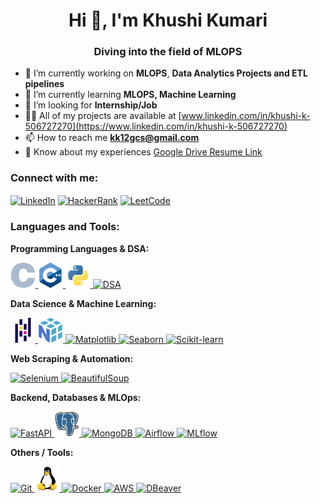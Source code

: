 <h1 align="center">Hi 👋, I'm Khushi Kumari</h1>
<h3 align="center">Diving into the field of MLOPS</h3>

- 🔭 I’m currently working on **MLOPS**, **Data Analytics Projects and ETL pipelines**
- 🌱 I’m currently learning **MLOPS, Machine Learning**
- 🤝 I’m looking for **Internship/Job**
- 👨‍💻 All of my projects are available at [www.linkedin.com/in/khushi-k-506727270](https://www.linkedin.com/in/khushi-k-506727270)
- 📫 How to reach me **kk12gcs@gmail.com**
- 📄 Know about my experiences [Google Drive Resume Link](https://drive.google.com/drive/folders/1PWzeBgwkJW0B6HmT_0O7B-hzJOi-sprT?usp=drive_link)

<h3 align="left">Connect with me:</h3>
<p align="left">
<a href="https://www.linkedin.com/in/khushi-k-506727270" target="blank"><img align="center" src="https://raw.githubusercontent.com/rahuldkjain/github-profile-readme-generator/master/src/images/icons/Social/linked-in-alt.svg" alt="LinkedIn" height="30" width="40" /></a>
<a href="https://www.hackerrank.com/khushi0987" target="blank"><img align="center" src="https://raw.githubusercontent.com/rahuldkjain/github-profile-readme-generator/master/src/images/icons/Social/hackerrank.svg" alt="HackerRank" height="30" width="40" /></a>
<a href="https://leetcode.com/u/zh8rfedkpq/" target="blank"><img align="center" src="https://raw.githubusercontent.com/rahuldkjain/github-profile-readme-generator/master/src/images/icons/Social/leet-code.svg" alt="LeetCode" height="30" width="40" /></a>
</p>

<h3 align="left">Languages and Tools:</h3>

<p align="left"><b>Programming Languages & DSA:</b></p>
<p align="left">
  <a href="https://www.cprogramming.com/" target="_blank" rel="noreferrer">
    <img src="https://raw.githubusercontent.com/devicons/devicon/master/icons/c/c-original.svg" alt="C" width="40" height="40"/>
  </a>
  <a href="https://www.w3schools.com/cpp/" target="_blank" rel="noreferrer">
    <img src="https://raw.githubusercontent.com/devicons/devicon/master/icons/cplusplus/cplusplus-original.svg" alt="C++" width="40" height="40"/>
  </a>
  <a href="https://www.python.org" target="_blank" rel="noreferrer">
    <img src="https://raw.githubusercontent.com/devicons/devicon/master/icons/python/python-original.svg" alt="Python" width="40" height="40"/>
  </a>
  <a href="https://leetcode.com/" target="_blank" rel="noreferrer">
    <img src="https://cdn-icons-png.flaticon.com/512/270/270798.png" alt="DSA" width="40" height="40"/>
  </a>
</p>

<p align="left"><b>Data Science & Machine Learning:</b></p>
<p align="left">
  <a href="https://pandas.pydata.org/" target="_blank" rel="noreferrer">
    <img src="https://raw.githubusercontent.com/devicons/devicon/master/icons/pandas/pandas-original.svg" alt="Pandas" width="40" height="40"/>
  </a>
  <a href="https://numpy.org/" target="_blank" rel="noreferrer">
    <img src="https://raw.githubusercontent.com/devicons/devicon/master/icons/numpy/numpy-original.svg" alt="NumPy" width="40" height="40"/>
  </a>
  <a href="https://matplotlib.org/" target="_blank" rel="noreferrer">
    <img src="https://matplotlib.org/_static/logo2_compressed.svg" alt="Matplotlib" width="40" height="40"/>
  </a>
  <a href="https://seaborn.pydata.org/" target="_blank" rel="noreferrer">
    <img src="https://seaborn.pydata.org/_static/logo-wide-lightbg.svg" alt="Seaborn" width="60" height="30"/>
  </a>
  <a href="https://scikit-learn.org/" target="_blank" rel="noreferrer">
    <img src="https://scikit-learn.org/stable/_static/scikit-learn-logo-small.png" alt="Scikit-learn" width="40" height="40"/>
  </a>
</p>

<p align="left"><b>Web Scraping & Automation:</b></p>
<p align="left">
  <a href="https://www.selenium.dev/" target="_blank" rel="noreferrer">
    <img src="https://www.selenium.dev/images/selenium_logo_square_green.png" alt="Selenium" width="40" height="40"/>
  </a>
  <a href="https://www.crummy.com/software/BeautifulSoup/" target="_blank" rel="noreferrer">
    <img src="https://avatars.githubusercontent.com/u/6471485?s=200&v=4" alt="BeautifulSoup" width="40" height="40"/>
  </a>
</p>

<p align="left"><b>Backend, Databases & MLOps:</b></p>
<p align="left">
  <a href="https://fastapi.tiangolo.com/" target="_blank" rel="noreferrer">
    <img src="https://fastapi.tiangolo.com/img/logo-margin/logo-teal.png" alt="FastAPI" width="40" height="40"/>
  </a>
  <a href="https://www.postgresql.org/" target="_blank" rel="noreferrer">
    <img src="https://raw.githubusercontent.com/devicons/devicon/master/icons/postgresql/postgresql-original.svg" alt="PostgreSQL" width="40" height="40"/>
  </a>
  <a href="https://www.mongodb.com/" target="_blank" rel="noreferrer">
    <img src="https://webassets.mongodb.com/_com_assets/cms/mongodb-logo-rgb-j6w271g1xn.jpg" alt="MongoDB" width="40" height="40"/>
  </a>
 <a href="https://airflow.apache.org/" target="_blank" rel="noreferrer">
    <img src="https://raw.githubusercontent.com/apache/airflow/main/docs/apache-airflow/static/images/airflow-logo-horiz.png" alt="Airflow" width="80" height="40"/>
  </a>
  <a href="https://mlflow.org/" target="_blank" rel="noreferrer">
    <img src="https://raw.githubusercontent.com/mlflow/mlflow/master/docs/source/_static/mlflow-logo.png" alt="MLflow" width="80" height="40"/>
  </a>
</p>

<p align="left"><b>Others / Tools:</b></p>
<p align="left">
  <a href="https://git-scm.com/" target="_blank" rel="noreferrer">
    <img src="https://www.vectorlogo.zone/logos/git-scm/git-scm-icon.svg" alt="Git" width="40" height="40"/>
  </a>
  <a href="https://www.linux.org/" target="_blank" rel="noreferrer">
    <img src="https://raw.githubusercontent.com/devicons/devicon/master/icons/linux/linux-original.svg" alt="Linux" width="40" height="40"/>
  </a>
  <a href="https://www.docker.com/" target="_blank" rel="noreferrer">
    <img src="https://www.vectorlogo.zone/logos/docker/docker-icon.svg" alt="Docker" width="40" height="40"/>
  </a>
  <a href="https://aws.amazon.com/" target="_blank" rel="noreferrer">
    <img src="https://cdn.worldvectorlogo.com/logos/aws-2.svg" alt="AWS" width="40" height="40"/>
  </a>
  <a href="https://dbeaver.io/" target="_blank" rel="noreferrer">
    <img src="https://raw.githubusercontent.com/dbeaver/dbeaver/master/plugins/org.jkiss.dbeaver.core/icons/dbeaver.png" alt="DBeaver" width="40" height="40"/>
  </a>
</p>


